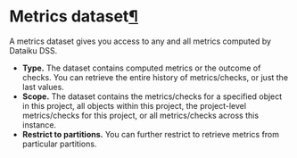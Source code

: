 Metrics dataset[¶](#metrics-dataset "Permalink to this heading")
================================================================


A metrics dataset gives you access to any and all metrics computed by Dataiku DSS.


* **Type.** The dataset contains computed metrics or the outcome of checks. You can retrieve the entire history of metrics/checks, or just the last values.
* **Scope.** The dataset contains the metrics/checks for a specified object in this project, all objects within this project, the project\-level metrics/checks for this project, or all metrics/checks across this instance.
* **Restrict to partitions.** You can further restrict to retrieve metrics from particular partitions.